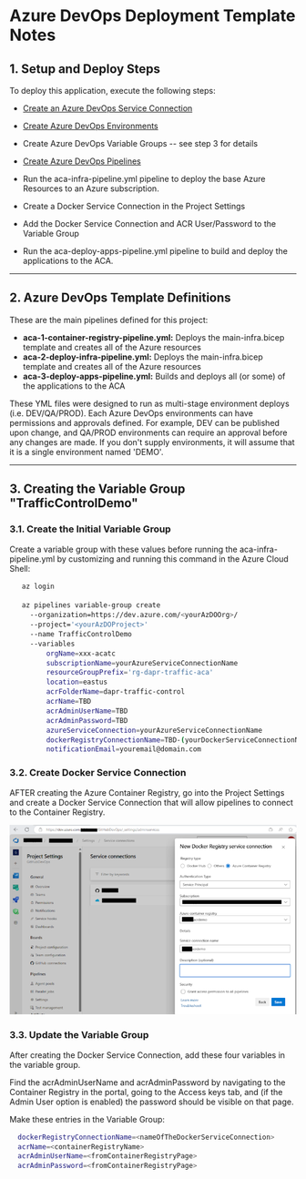 # Azure DevOps Deployment Template Notes

## 1. Setup and Deploy Steps

To deploy this application, execute the following steps:

- [Create an Azure DevOps Service Connection](https://docs.luppes.com/CreateServiceConnections/)

- [Create Azure DevOps Environments](https://docs.luppes.com/CreateDevOpsEnvironments/)

- Create Azure DevOps Variable Groups -- see step 3 for details

- [Create Azure DevOps Pipelines](https://docs.luppes.com/CreateNewPipeline/)

- Run the aca-infra-pipeline.yml pipeline to deploy the base Azure Resources to an Azure subscription.

- Create a Docker Service Connection in the Project Settings

- Add the Docker Service Connection and ACR User/Password to the Variable Group

- Run the aca-deploy-apps-pipeline.yml pipeline to build and deploy the applications to the ACA.

---

## 2. Azure DevOps Template Definitions

These are the main pipelines defined for this project:

- **aca-1-container-registry-pipeline.yml:** Deploys the main-infra.bicep template and creates all of the Azure resources
- **aca-2-deploy-infra-pipeline.yml:** Deploys the main-infra.bicep template and creates all of the Azure resources
- **aca-3-deploy-apps-pipeline.yml:** Builds and deploys all (or some) of the applications to the ACA

These YML files were designed to run as multi-stage environment deploys (i.e. DEV/QA/PROD). Each Azure DevOps environments can have permissions and approvals defined. For example, DEV can be published upon change, and QA/PROD environments can require an approval before any changes are made. If you don't supply environments, it will assume that it is a single environment named 'DEMO'.

---

## 3. Creating the Variable Group "TrafficControlDemo"

### 3.1. Create the Initial Variable Group

Create a variable group with these values before running the aca-infra-pipeline.yml by customizing and running this command in the Azure Cloud Shell:

``` bash
   az login

   az pipelines variable-group create 
     --organization=https://dev.azure.com/<yourAzDOOrg>/ 
     --project='<yourAzDOProject>' 
     --name TrafficControlDemo 
     --variables 
         orgName=xxx-acatc
         subscriptionName=yourAzureServiceConnectionName
         resourceGroupPrefix='rg-dapr-traffic-aca'
         location=eastus
         acrFolderName=dapr-traffic-control
         acrName=TBD
         acrAdminUserName=TBD
         acrAdminPassword=TBD
         azureServiceConnection=yourAzureServiceConnectionName 
         dockerRegistryConnectionName=TBD-(yourDockerServiceConnectionName)
         notificationEmail=youremail@domain.com
```

### 3.2. Create Docker Service Connection

AFTER creating the Azure Container Registry, go into the Project Settings and create a Docker Service Connection that will allow pipelines to connect to the Container Registry.

![Create Docker Service Connection](DockerServiceConnection.png)

### 3.3. Update the Variable Group

After creating the Docker Service Connection, add these four variables in the variable group.  

Find the acrAdminUserName and acrAdminPassword by navigating to the Container Registry in the portal, going to the Access keys tab, and (if the Admin User option is enabled) the password should be visible on that page.

Make these entries in the Variable Group:

``` bash
  dockerRegistryConnectionName=<nameOfTheDockerServiceConnection>
  acrName=<containerRegistryName>
  acrAdminUserName=<fromContainerRegistryPage>
  acrAdminPassword=<fromContainerRegistryPage>
```

